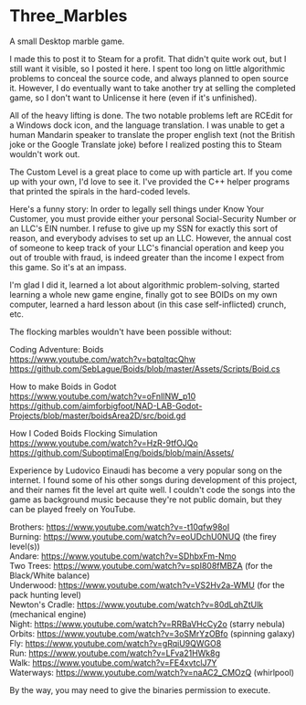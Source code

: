# Three_Marbles
A small Desktop marble game. 

I made this to post it to Steam for a profit. That didn't quite work out, but I still want it
visible, so I posted it here. I spent too long on little algorithmic problems to conceal the 
source code, and always planned to open source it. However, I do eventually want to take 
another try at selling the completed game, so I don't want to Unlicense it here (even if it's 
unfinished). 

All of the heavy lifting is done. The two notable problems left are RCEdit for a Windows dock
icon, and the language translation. I was unable to get a human Mandarin speaker to translate 
the proper english text (not the British joke or the Google Translate joke) before I realized 
posting this to Steam wouldn't work out. 

The Custom Level is a great place to come up with particle art. If you come up with your own, 
I'd love to see it. I've provided the C++ helper programs that printed the spirals in the 
hard-coded levels. 


Here's a funny story: In order to legally sell things under Know Your Customer, you must 
provide either your personal Social-Security Number or an LLC's EIN number. I refuse to give 
up my SSN for exactly this sort of reason, and everybody advises to set up an LLC. However, 
the annual cost of someone to keep track of your LLC's financial operation and keep you out 
of trouble with fraud, is indeed greater than the income I expect from this game. So it's at 
an impass. 

I'm glad I did it, learned a lot about algorithmic problem-solving, started learning a whole 
new game engine, finally got to see BOIDs on my own computer, learned a hard lesson about 
(in this case self-inflicted) crunch, etc. 



The flocking marbles wouldn't have been possible without:

Coding Adventure: Boids                                                                       
https://www.youtube.com/watch?v=bqtqltqcQhw                                                   
https://github.com/SebLague/Boids/blob/master/Assets/Scripts/Boid.cs                          

How to make Boids in Godot                                                                    
https://www.youtube.com/watch?v=oFnIlNW_p10                                                   
https://github.com/aimforbigfoot/NAD-LAB-Godot-Projects/blob/master/boidsArea2D/src/boid.gd   

How I Coded Boids Flocking Simulation                                                         
https://www.youtube.com/watch?v=HzR-9tfOJQo                                                  
https://github.com/SuboptimalEng/boids/blob/main/Assets/                                      


Experience by Ludovico Einaudi has become a very popular song on the internet. I found some 
of his other songs during development of this project, and their names fit the level art 
quite well. I couldn't code the songs into the game as background music because they're not 
public domain, but they can be played freely on YouTube. 

Brothers:        https://www.youtube.com/watch?v=-t10qfw98oI                                  
Burning:         https://www.youtube.com/watch?v=eoUDchU0NUQ (the firey level(s))             
Andare:          https://www.youtube.com/watch?v=SDhbxFm-Nmo                                  
Two Trees:       https://www.youtube.com/watch?v=spI808fMBZA (for the Black/White balance)    
Underwood:       https://www.youtube.com/watch?v=VS2Hv2a-WMU (for the pack hunting level)     
Newton's Cradle: https://www.youtube.com/watch?v=80dLqhZtUlk (mechanical engine)              
Night:           https://www.youtube.com/watch?v=RRBaVHcCy2o (starry nebula)                  
Orbits:          https://www.youtube.com/watch?v=3oSMrYzOBfo (spinning galaxy)                
Fly:             https://www.youtube.com/watch?v=gRqiU9QWGO8                                  
Run:             https://www.youtube.com/watch?v=LFva21HWk8g                                  
Walk:            https://www.youtube.com/watch?v=FE4xvtclJ7Y                                  
Waterways:       https://www.youtube.com/watch?v=naAC2_CMOzQ (whirlpool)                      


By the way, you may need to give the binaries permission to execute. 
